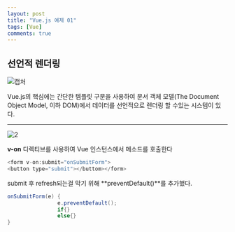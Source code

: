 ```yaml
---
layout: post
title: "Vue.js 예제 01"
tags: [Vue]
comments: true
---
```


## 선언적 렌더링

![캡처](https://user-images.githubusercontent.com/26412908/68990302-20b36b00-0895-11ea-840a-46a39b1c2d2c.PNG)

Vue.js의 핵심에는 간단한 템플릿 구문을 사용하여 문서 객체 모델(The Document Object Model, 이하 DOM)에서 데이터를 선언적으로 렌더링 할 수있는 시스템이 있다.


---------------------------------------------------

![2](https://user-images.githubusercontent.com/26412908/68990303-2315c500-0895-11ea-96bd-5364347d32d7.PNG)


**v-on** 디렉티브를 사용하여 Vue 인스턴스에서 메소드를 호출한다

```cs
<form v-on:submit="onSubmitForm">
<button type="submit"></buttom></form>
```

submit 후 refresh되는걸 막기 위해 **preventDefault()**를 추가했다.

```cs
onSubmitForm(e) {
                e.preventDefault();
                if{}
                else{}
}
```
